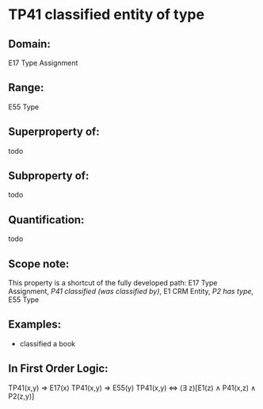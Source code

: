 # TP41 classified entity of type

## Domain: 

E17 Type Assignment

## Range: 

E55 Type

## Superproperty of: 

todo

## Subproperty of: 

todo

## Quantification: 

todo

## Scope note: 

This property is a shortcut of the fully developed path: E17 Type Assignment, _P41 classified (was classified by)_, E1 CRM Entity, _P2 has type_, E55 Type

## Examples: 

* classified a book

## In First Order Logic: 

TP41(x,y) ⇒ E17(x)
TP41(x,y) ⇒ E55(y)
TP41(x,y) ⇔ (∃ z)[E1(z) ∧ P41(x,z) ∧ P2(z,y)]

